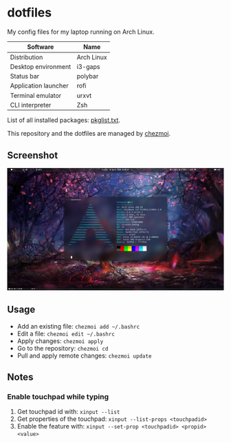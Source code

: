 # dotfiles

My config files for my laptop running on Arch Linux.

| Software | Name |
|--|--|
| Distribution | Arch Linux |
| Desktop environment | i3-gaps |
| Status bar | polybar |
| Application launcher | rofi |
| Terminal emulator | urxvt |
| CLI interpreter | Zsh |

List of all installed packages: [pkglist.txt](https://github.com/ShinysArc/dotfiles/blob/master/pkglist.txt).

This repository and the dotfiles are managed by [chezmoi](https://github.com/twpayne/chezmoi).

## Screenshot

![screenshot](https://raw.githubusercontent.com/ShinysArc/dotfiles/master/screenshot.png)

## Usage

- Add an existing file: `chezmoi add ~/.bashrc`
- Edit a file: `chezmoi edit ~/.bashrc`
- Apply changes: `chezmoi apply`
- Go to the repository: `chezmoi cd`
- Pull and apply remote changes: `chezmoi update`

## Notes

### Enable touchpad while typing

1. Get touchpad id with: `xinput --list`
2. Get properties of the touchpad: `xinput --list-props <touchpadid>`
3. Enable the feature with: `xinput --set-prop <touchpadid> <propid> <value>`
